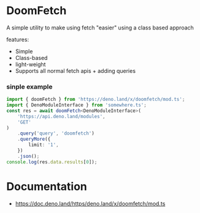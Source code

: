# DoomFetch

A simple utility to make using fetch "easier" using a class based approach

features:

- Simple
- Class-based
- light-weight
- Supports all normal fetch apis + adding queries

### sinple example

```ts
import { doomFetch } from 'https://deno.land/x/doomfetch/mod.ts';
import { DenoModuleInterface } from 'somewhere.ts';
const res = await doomFetch<DenoModuleInterface>(
	'https://api.deno.land/modules',
	'GET'
)
	.query('query', 'doomfetch')
	.queryMore({
		limit: '1',
	})
	.json();
console.log(res.data.results[0]);
```

# Documentation

- https://doc.deno.land/https/deno.land/x/doomfetch/mod.ts
